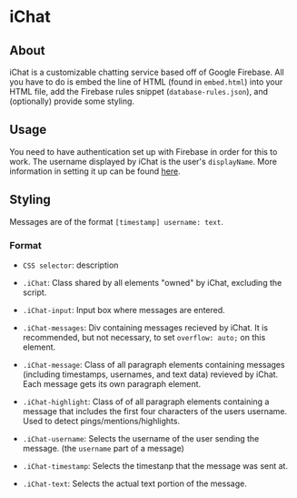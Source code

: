 [//]: # (Below are information headers used by iChat. Please do not change them.)
[//]: # (LATEST-VERSION: 0.3.0)
[//]: # (RELEASE: 3/31/18)
[//]: # (End automated headers.)
# iChat
## About
iChat is a customizable chatting service based off of Google Firebase. All you have to do is embed the line of HTML (found in `embed.html`) into your HTML file, add the Firebase rules snippet (`database-rules.json`), and (optionally) provide some styling.
## Usage
You need to have authentication set up with Firebase in order for this to work. The username displayed by iChat is the user's `displayName`.
More information in setting it up can be found [here](https://codewalr.us/index.php?topic=2333.msg60803#msg60803).

## Styling
Messages are of the format `[timestamp] username: text`.
### Format
- `CSS selector`: description

- `.iChat`: Class shared by all elements "owned" by iChat, excluding the script.
- `.iChat-input`: Input box where messages are entered.
- `.iChat-messages`: Div containing messages recieved by iChat. It is recommended, but not necessary, to set `overflow: auto;` on this element. 
- `.iChat-message`: Class of all paragraph elements containing messages (including timestamps, usernames, and text data) revieved by iChat. Each message gets its own paragraph element.
- `.iChat-highlight`: Class of of all paragraph elements containing a message that includes the first four characters of the users username. Used to detect pings/mentions/highlights.
- `.iChat-username`: Selects the username of the user sending the message. (the `username` part of a message)
- `.iChat-timestamp`: Selects the timestanp that the message was sent at.
- `.iChat-text`: Selects the actual text portion of the message.
